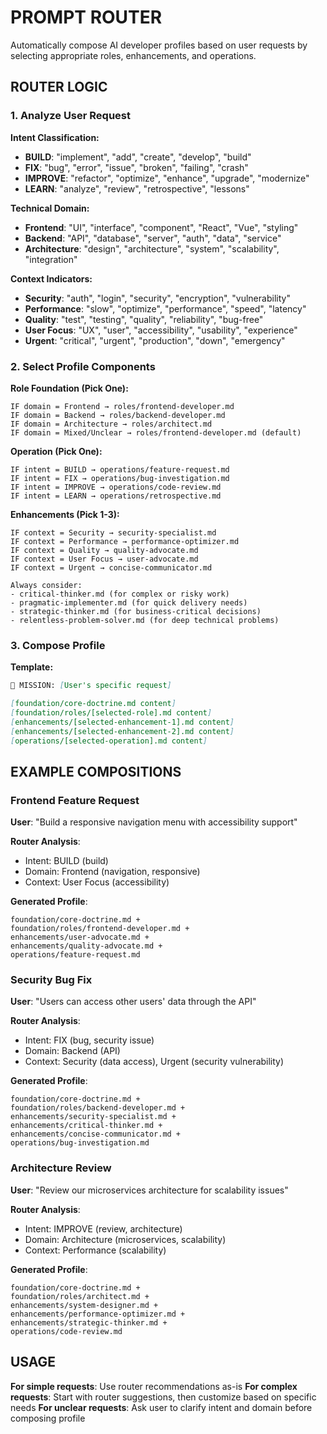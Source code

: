 # PROMPT ROUTER

Automatically compose AI developer profiles based on user requests by selecting appropriate roles, enhancements, and operations.

## ROUTER LOGIC

### 1. Analyze User Request

**Intent Classification:**
- **BUILD**: "implement", "add", "create", "develop", "build"
- **FIX**: "bug", "error", "issue", "broken", "failing", "crash"
- **IMPROVE**: "refactor", "optimize", "enhance", "upgrade", "modernize"
- **LEARN**: "analyze", "review", "retrospective", "lessons"

**Technical Domain:**
- **Frontend**: "UI", "interface", "component", "React", "Vue", "styling"
- **Backend**: "API", "database", "server", "auth", "data", "service"
- **Architecture**: "design", "architecture", "system", "scalability", "integration"

**Context Indicators:**
- **Security**: "auth", "login", "security", "encryption", "vulnerability"
- **Performance**: "slow", "optimize", "performance", "speed", "latency"
- **Quality**: "test", "testing", "quality", "reliability", "bug-free"
- **User Focus**: "UX", "user", "accessibility", "usability", "experience"
- **Urgent**: "critical", "urgent", "production", "down", "emergency"

### 2. Select Profile Components

**Role Foundation (Pick One):**
```
IF domain = Frontend → roles/frontend-developer.md
IF domain = Backend → roles/backend-developer.md  
IF domain = Architecture → roles/architect.md
IF domain = Mixed/Unclear → roles/frontend-developer.md (default)
```

**Operation (Pick One):**
```
IF intent = BUILD → operations/feature-request.md
IF intent = FIX → operations/bug-investigation.md
IF intent = IMPROVE → operations/code-review.md
IF intent = LEARN → operations/retrospective.md
```

**Enhancements (Pick 1-3):**
```
IF context = Security → security-specialist.md
IF context = Performance → performance-optimizer.md
IF context = Quality → quality-advocate.md
IF context = User Focus → user-advocate.md
IF context = Urgent → concise-communicator.md

Always consider:
- critical-thinker.md (for complex or risky work)
- pragmatic-implementer.md (for quick delivery needs)
- strategic-thinker.md (for business-critical decisions)
- relentless-problem-solver.md (for deep technical problems)
```

### 3. Compose Profile

**Template:**
```markdown
🎯 MISSION: [User's specific request]

[foundation/core-doctrine.md content]
[foundation/roles/[selected-role].md content]
[enhancements/[selected-enhancement-1].md content]
[enhancements/[selected-enhancement-2].md content]
[operations/[selected-operation].md content]
```

## EXAMPLE COMPOSITIONS

### Frontend Feature Request
**User**: "Build a responsive navigation menu with accessibility support"

**Router Analysis**:
- Intent: BUILD (build)
- Domain: Frontend (navigation, responsive)
- Context: User Focus (accessibility)

**Generated Profile**:
```
foundation/core-doctrine.md +
foundation/roles/frontend-developer.md +
enhancements/user-advocate.md +
enhancements/quality-advocate.md +
operations/feature-request.md
```

### Security Bug Fix
**User**: "Users can access other users' data through the API"

**Router Analysis**:
- Intent: FIX (bug, security issue)
- Domain: Backend (API)
- Context: Security (data access), Urgent (security vulnerability)

**Generated Profile**:
```
foundation/core-doctrine.md +
foundation/roles/backend-developer.md +
enhancements/security-specialist.md +
enhancements/critical-thinker.md +
enhancements/concise-communicator.md +
operations/bug-investigation.md
```

### Architecture Review
**User**: "Review our microservices architecture for scalability issues"

**Router Analysis**:
- Intent: IMPROVE (review, architecture)
- Domain: Architecture (microservices, scalability)
- Context: Performance (scalability)

**Generated Profile**:
```
foundation/core-doctrine.md +
foundation/roles/architect.md +
enhancements/system-designer.md +
enhancements/performance-optimizer.md +
enhancements/strategic-thinker.md +
operations/code-review.md
```

## USAGE

**For simple requests**: Use router recommendations as-is
**For complex requests**: Start with router suggestions, then customize based on specific needs
**For unclear requests**: Ask user to clarify intent and domain before composing profile